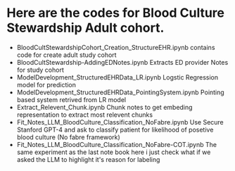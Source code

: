 # Here are the codes for Blood Culture Stewardship Adult cohort.
- BloodCultStewardshipCohort_Creation_StructureEHR.ipynb contains code for create adult study cohort
- BloodCultStewardship-AddingEDNotes.ipynb Extracts ED provider Notes for study cohort
- ModelDevelopment_StructuredEHRData_LR.ipynb Logstic Regression model for prediction
- ModelDevelopment_StructuredEHRData_PointingSystem.ipynb Pointing based system retrived from LR model
- Extract_Relevent_Chunk.ipynb Chunk notes to get embeding representation to extract most relevent chunks
- Fit_Notes_LLM_BloodCulture_Classification_NoFabre.ipynb Use Secure Stanford GPT-4 and ask to classify patient for likelihood of posetive blood culture (No fabre framework)
- Fit_Notes_LLM_BloodCulture_Classification_NoFabre-COT.ipynb The same experiment as the last note book here i just check what if we asked the LLM to highlight it's reason for labeling

